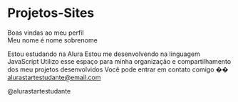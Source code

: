 # Projetos-Sites

Boas vindas ao meu perfil <br>
Meu nome é nome sobrenome

Estou estudando na Alura
Estou me desenvolvendo na linguagem JavaScript
Utilizo esse espaço para minha organização e compartilhamento dos meu projetos desenvolvidos
Você pode entrar em contato comigo ��
alurastartestudante@email.com

@alurastartestudante

